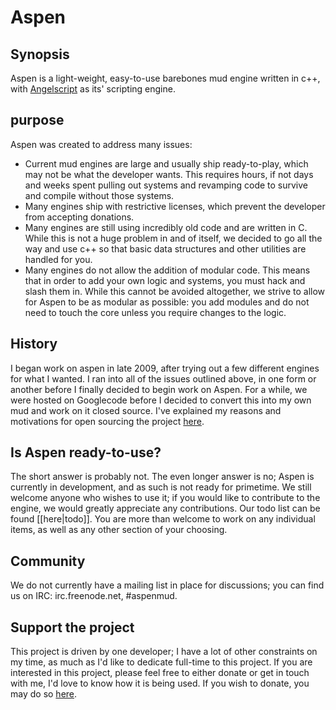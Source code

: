 Aspen
=====

## Synopsis

Aspen is a light-weight, easy-to-use barebones mud engine written in c++, with [Angelscript](http://angelcode.com/angelscript/) as its' scripting engine.

## purpose
Aspen was created to address many issues:
* Current mud engines are large and usually ship ready-to-play, which may not be what the developer wants. This requires hours, if not days and weeks spent pulling out systems and revamping code to survive and compile without those systems.
* Many engines ship with restrictive licenses, which prevent the developer from accepting donations.
* Many engines are still using incredibly old code and are written in C. While this is not a huge problem in and of itself, we decided to go all the way and use c++ so that basic data structures and other utilities are handled for you.
* Many engines do not allow the addition of modular code. This means that in order to add your own logic and systems, you must hack and slash them in. While this cannot be avoided altogether, we strive to allow for Aspen to be as modular as possible: you add modules and do not need to touch the core unless you require changes to the logic.

## History
I began work on aspen in late 2009, after trying out a few different engines for what I wanted. I ran into all of the issues outlined above, in one form or another before I finally decided to begin work on Aspen. For a while, we were hosted on Googlecode before I decided to convert this into my own mud and work on it closed source. I've explained my reasons and motivations for open sourcing the project [here](http://tysdomain.com/blog/?p=192).

## Is Aspen ready-to-use?
The short answer is probably not. The even longer answer is no; Aspen is currently in development, and as such is not ready for primetime. We still welcome anyone who wishes to use it; if you would like to contribute to the engine, we would greatly appreciate any contributions. Our todo list can     be found [[here|todo]]. You are more than welcome to work  on any individual items, as well as any other section of your choosing.

## Community
We do not currently have a mailing list in place for discussions; you can find us on IRC: irc.freenode.net, #aspenmud.

## Support the project
This project is driven by one developer; I have a lot of other constraints on my time, as much as I'd like to dedicate full-time to this project. If you are interested in this project, please feel free to either donate or get in touch with me, I'd love to know how it is being used. If you wish to donate, you may do so [here](http://tysdomain.com/page/donate).
